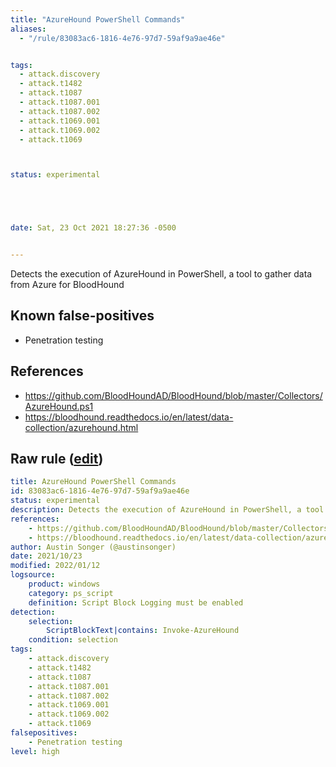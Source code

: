 ```yaml
---
title: "AzureHound PowerShell Commands"
aliases:
  - "/rule/83083ac6-1816-4e76-97d7-59af9a9ae46e"


tags:
  - attack.discovery
  - attack.t1482
  - attack.t1087
  - attack.t1087.001
  - attack.t1087.002
  - attack.t1069.001
  - attack.t1069.002
  - attack.t1069



status: experimental





date: Sat, 23 Oct 2021 18:27:36 -0500


---
```


Detects the execution of AzureHound in PowerShell, a tool to gather data from Azure for BloodHound

<!--more-->


## Known false-positives

* Penetration testing



## References

* https://github.com/BloodHoundAD/BloodHound/blob/master/Collectors/AzureHound.ps1
* https://bloodhound.readthedocs.io/en/latest/data-collection/azurehound.html


## Raw rule ([edit](https://github.com/SigmaHQ/sigma/edit/master/rules/windows/powershell/powershell_script/posh_ps_azurehound_commands.yml))
```yaml
title: AzureHound PowerShell Commands
id: 83083ac6-1816-4e76-97d7-59af9a9ae46e
status: experimental
description: Detects the execution of AzureHound in PowerShell, a tool to gather data from Azure for BloodHound
references:
    - https://github.com/BloodHoundAD/BloodHound/blob/master/Collectors/AzureHound.ps1
    - https://bloodhound.readthedocs.io/en/latest/data-collection/azurehound.html
author: Austin Songer (@austinsonger)
date: 2021/10/23
modified: 2022/01/12
logsource:
    product: windows
    category: ps_script
    definition: Script Block Logging must be enabled
detection:
    selection:
        ScriptBlockText|contains: Invoke-AzureHound
    condition: selection
tags:
    - attack.discovery
    - attack.t1482
    - attack.t1087
    - attack.t1087.001
    - attack.t1087.002
    - attack.t1069.001
    - attack.t1069.002
    - attack.t1069
falsepositives:
    - Penetration testing
level: high

```
